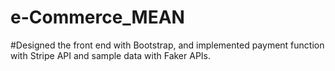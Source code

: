 # e-Commerce_MEAN

#Designed the front end with Bootstrap, and implemented payment function with Stripe API and sample data with Faker APIs.  
